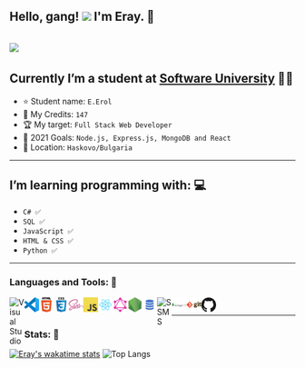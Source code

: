 <!-- HEAD START -->
<h2> Hello, gang! <img src="https://raw.githubusercontent.com/MartinHeinz/MartinHeinz/master/wave.gif" width="30px"> I'm Eray. 👦<h2>

<p align="left">
  <a href="https://softuni.bg/certificates/details/61142/ca611a05">
   <img src="https://media1.tenor.com/images/cd37fa49c983ac905df0016fd5b6a2ee/tenor.gif" width="200">
  </a>
</p>

## Currently I’m a student at [**Software University**](https://softuni.bg/) 👨‍🎓
- ⭐ Student name: `E.Erol`
- 🎯 My Credits: `147`
- 🏆 My target: `Full Stack Web Developer`
- 🥅 2021 Goals: `Node.js, Express.js, MongoDB and React`
- 📍 Location: `Haskovo/Bulgaria`

<hr>

## I’m learning programming with: 💻
- `C# ✅`
- `SQL ✅`
- `JavaScript ✅`
- `HTML & CSS ✅` 
- `Python ✅` 

<hr>

### Languages and Tools: 🔧

<img align="left" alt="Visual Studio" width="26px" src="https://upload.wikimedia.org/wikipedia/commons/thumb/5/59/Visual_Studio_Icon_2019.svg/1200px-Visual_Studio_Icon_2019.svg.png" />
<img align="left" alt="Visual Studio Code" width="26px" src="https://raw.githubusercontent.com/github/explore/80688e429a7d4ef2fca1e82350fe8e3517d3494d/topics/visual-studio-code/visual-studio-code.png" />
<img align="left" alt="HTML5" width="26px" src="https://raw.githubusercontent.com/github/explore/80688e429a7d4ef2fca1e82350fe8e3517d3494d/topics/html/html.png" />
<img align="left" alt="CSS3" width="26px" src="https://raw.githubusercontent.com/github/explore/80688e429a7d4ef2fca1e82350fe8e3517d3494d/topics/css/css.png" />
<img align="left" alt="Sass" width="26px" src="https://raw.githubusercontent.com/github/explore/80688e429a7d4ef2fca1e82350fe8e3517d3494d/topics/sass/sass.png" />
<img align="left" alt="JavaScript" width="26px" src="https://raw.githubusercontent.com/github/explore/80688e429a7d4ef2fca1e82350fe8e3517d3494d/topics/javascript/javascript.png" />
<img align="left" alt="React" width="26px" src="https://raw.githubusercontent.com/github/explore/80688e429a7d4ef2fca1e82350fe8e3517d3494d/topics/react/react.png" />
<img align="left" alt="GraphQL" width="26px" src="https://raw.githubusercontent.com/github/explore/80688e429a7d4ef2fca1e82350fe8e3517d3494d/topics/graphql/graphql.png" />
<img align="left" alt="Node.js" width="26px" src="https://raw.githubusercontent.com/github/explore/80688e429a7d4ef2fca1e82350fe8e3517d3494d/topics/nodejs/nodejs.png" />
<img align="left" alt="SQL" width="26px" src="https://raw.githubusercontent.com/github/explore/80688e429a7d4ef2fca1e82350fe8e3517d3494d/topics/sql/sql.png" />
<img align="left" alt="SSMS" width="26px" src="https://www.saashub.com/images/app/service_logos/17/663f6d8bf050/large.png?1539751207" />
<img align="left" alt="MongoDB" width="26px" src="https://raw.githubusercontent.com/github/explore/80688e429a7d4ef2fca1e82350fe8e3517d3494d/topics/mongodb/mongodb.png" />
<img align="left" alt="Git" width="26px" src="https://raw.githubusercontent.com/github/explore/80688e429a7d4ef2fca1e82350fe8e3517d3494d/topics/git/git.png" />
<img align="left" alt="GitHub" width="26px" src="https://raw.githubusercontent.com/github/explore/78df643247d429f6cc873026c0622819ad797942/topics/github/github.png" />

<br>
<hr>

### Stats: 👀
[![Eray's wakatime stats](https://github-readme-stats.vercel.app/api/wakatime?username=ErayErol)](https://github.com/erayerol/github-readme-stats)
![Top Langs](https://github-readme-stats.vercel.app/api/top-langs/?username=erayerol&layout=compact)

